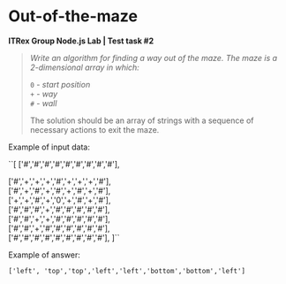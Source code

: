 # Out-of-the-maze
**ITRex Group Node.js Lab | Test task #2**

> *Write an algorithm for finding a way out of the maze. The maze is a 2-dimensional array in which:*
> 
> `0` - *start position*    
> `+` - *way*    
> `#` - *wall*
> 
> The solution should be an array of strings with a sequence of necessary actions to exit the maze.

Example of input data:

``[
 ['#','#','#','#','#','#','#','#','#'],
 
 ['#','+','+','+','#','+','+','+','#'],     
 ['#','+','#','+','#','+','#','+','#'],    
 ['+','+','#','+','0','+','#','+','#'],     
 ['#','#','#','+','#','#','#','#','#'],     
 ['#','#','+','+','#','#','#','#','#'],     
 ['#','#','+','#','#','#','#','#','#'],     
 ['#','#','#','#','#','#','#','#','#'],
 ]``

Example of answer: 

``['left', 'top','top','left','left','bottom','bottom','left']``
